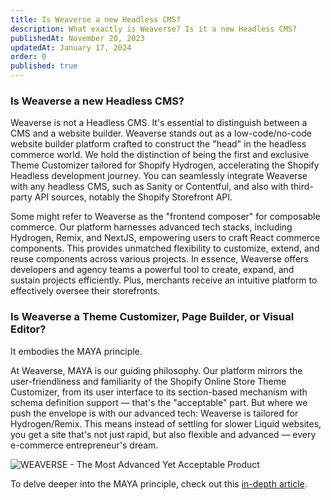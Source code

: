 ```yaml
---
title: Is Weaverse a new Headless CMS?
description: What exactly is Weaverse? Is it a new Headless CMS?
publishedAt: November 20, 2023
updatedAt: January 17, 2024
order: 0
published: true
---
```


### Is Weaverse a new Headless CMS?

Weaverse is not a Headless CMS. It's essential to distinguish between a CMS and a website builder. Weaverse stands out
as a low-code/no-code website builder platform crafted to construct the "head" in the headless commerce world. We hold
the distinction of being the first and exclusive Theme Customizer tailored for Shopify Hydrogen, accelerating the
Shopify Headless development journey. You can seamlessly integrate Weaverse with any headless CMS, such as Sanity or
Contentful, and also with third-party API sources, notably the Shopify Storefront API.

Some might refer to Weaverse as the "frontend composer" for composable commerce. Our platform harnesses advanced tech
stacks, including Hydrogen, Remix, and NextJS, empowering users to craft React commerce components. This provides
unmatched flexibility to customize, extend, and reuse components across various projects. In essence, Weaverse offers
developers and agency teams a powerful tool to create, expand, and sustain projects efficiently. Plus, merchants receive
an intuitive platform to effectively oversee their storefronts.

### Is Weaverse a Theme Customizer, Page Builder, or Visual Editor?

It embodies the MAYA principle.

At Weaverse, MAYA is our guiding philosophy. Our platform mirrors the user-friendliness and familiarity of the Shopify
Online Store Theme Customizer, from its user interface to its section-based mechanism with schema definition support —
that's the "acceptable" part. But where we push the envelope is with our advanced tech: Weaverse is tailored for
Hydrogen/Remix. This means instead of settling for slower Liquid websites, you get a site that's not just rapid, but
also flexible and advanced — every e-commerce entrepreneur's dream.

![WEAVERSE - The Most Advanced Yet Acceptable Product](https://downloads.intercomcdn.com/i/o/846274257/d3573f81e31826b13d575ca5/Untitled.png)

To delve deeper into the MAYA principle, check out
this [in-depth article](https://every.to/p/the-most-advanced-yet-acceptable-products-win).
​